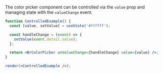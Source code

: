 The color picker component can be controlled via the `value` prop and managing state with the `valueChange` event.

```jsx live noInline
function ControlledExample() {
  const [value, setValue] = useState('#ffffff');

  const handleChange = (event) => {
    setValue(event.detail.value);
  };

  return <BrColorPicker onValueChange={handleChange} value={value} />;
}

render(<ControlledExample />);
```
